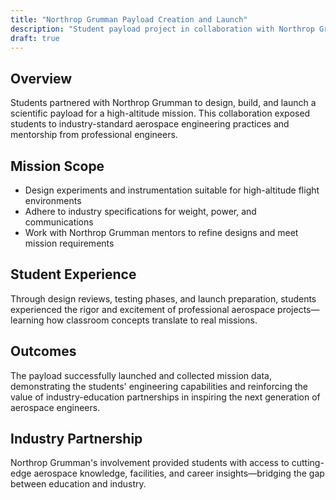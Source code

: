 ```yaml
---
title: "Northrop Grumman Payload Creation and Launch"
description: "Student payload project in collaboration with Northrop Grumman"
draft: true
---
```


## Overview

Students partnered with Northrop Grumman to design, build, and launch a scientific payload for a high-altitude mission. This collaboration exposed students to industry-standard aerospace engineering practices and mentorship from professional engineers.

## Mission Scope

- Design experiments and instrumentation suitable for high-altitude flight environments
- Adhere to industry specifications for weight, power, and communications
- Work with Northrop Grumman mentors to refine designs and meet mission requirements

## Student Experience

Through design reviews, testing phases, and launch preparation, students experienced the rigor and excitement of professional aerospace projects—learning how classroom concepts translate to real missions.

## Outcomes

The payload successfully launched and collected mission data, demonstrating the students' engineering capabilities and reinforcing the value of industry-education partnerships in inspiring the next generation of aerospace engineers.

## Industry Partnership

Northrop Grumman's involvement provided students with access to cutting-edge aerospace knowledge, facilities, and career insights—bridging the gap between education and industry.
